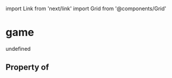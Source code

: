 import Link from 'next/link'
import Grid from '@components/Grid'

# game

undefined

## Property of



